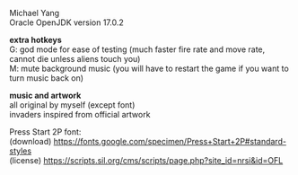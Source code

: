 Michael Yang  
Oracle OpenJDK version 17.0.2  
 
**extra hotkeys**  
G: god mode for ease of testing (much faster fire rate and move rate, cannot die unless aliens touch you)  
M: mute background music (you will have to restart the game if you want to turn music back on) 
  
**music and artwork**  
all original by myself (except font)  
invaders inspired from official artwork  

Press Start 2P font:  
(download) https://fonts.google.com/specimen/Press+Start+2P#standard-styles  
(license) https://scripts.sil.org/cms/scripts/page.php?site_id=nrsi&id=OFL  
